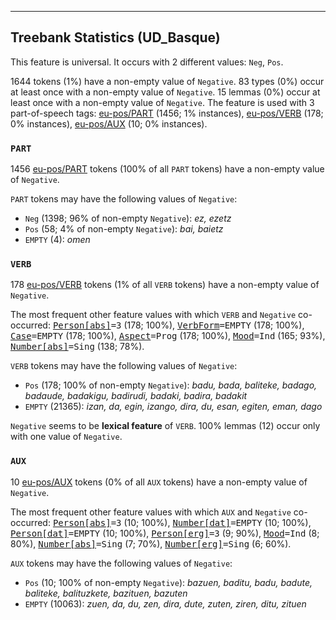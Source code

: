 

--------------------------------------------------------------------------------

## Treebank Statistics (UD_Basque)

This feature is universal.
It occurs with 2 different values: `Neg`, `Pos`.

1644 tokens (1%) have a non-empty value of `Negative`.
83 types (0%) occur at least once with a non-empty value of `Negative`.
15 lemmas (0%) occur at least once with a non-empty value of `Negative`.
The feature is used with 3 part-of-speech tags: [eu-pos/PART]() (1456; 1% instances), [eu-pos/VERB]() (178; 0% instances), [eu-pos/AUX]() (10; 0% instances).

### `PART`

1456 [eu-pos/PART]() tokens (100% of all `PART` tokens) have a non-empty value of `Negative`.

`PART` tokens may have the following values of `Negative`:

* `Neg` (1398; 96% of non-empty `Negative`): <em>ez, ezetz</em>
* `Pos` (58; 4% of non-empty `Negative`): <em>bai, baietz</em>
* `EMPTY` (4): <em>omen</em>

### `VERB`

178 [eu-pos/VERB]() tokens (1% of all `VERB` tokens) have a non-empty value of `Negative`.

The most frequent other feature values with which `VERB` and `Negative` co-occurred: <tt><a href="Person[abs].html">Person[abs]</a>=3</tt> (178; 100%), <tt><a href="VerbForm.html">VerbForm</a>=EMPTY</tt> (178; 100%), <tt><a href="Case.html">Case</a>=EMPTY</tt> (178; 100%), <tt><a href="Aspect.html">Aspect</a>=Prog</tt> (178; 100%), <tt><a href="Mood.html">Mood</a>=Ind</tt> (165; 93%), <tt><a href="Number[abs].html">Number[abs]</a>=Sing</tt> (138; 78%).

`VERB` tokens may have the following values of `Negative`:

* `Pos` (178; 100% of non-empty `Negative`): <em>badu, bada, baliteke, badago, badaude, badakigu, badirudi, badaki, badira, badakit</em>
* `EMPTY` (21365): <em>izan, da, egin, izango, dira, du, esan, egiten, eman, dago</em>

`Negative` seems to be **lexical feature** of `VERB`. 100% lemmas (12) occur only with one value of `Negative`.

### `AUX`

10 [eu-pos/AUX]() tokens (0% of all `AUX` tokens) have a non-empty value of `Negative`.

The most frequent other feature values with which `AUX` and `Negative` co-occurred: <tt><a href="Person[abs].html">Person[abs]</a>=3</tt> (10; 100%), <tt><a href="Number[dat].html">Number[dat]</a>=EMPTY</tt> (10; 100%), <tt><a href="Person[dat].html">Person[dat]</a>=EMPTY</tt> (10; 100%), <tt><a href="Person[erg].html">Person[erg]</a>=3</tt> (9; 90%), <tt><a href="Mood.html">Mood</a>=Ind</tt> (8; 80%), <tt><a href="Number[abs].html">Number[abs]</a>=Sing</tt> (7; 70%), <tt><a href="Number[erg].html">Number[erg]</a>=Sing</tt> (6; 60%).

`AUX` tokens may have the following values of `Negative`:

* `Pos` (10; 100% of non-empty `Negative`): <em>bazuen, baditu, badu, badute, baliteke, balituzkete, bazituen, bazuten</em>
* `EMPTY` (10063): <em>zuen, da, du, zen, dira, dute, zuten, ziren, ditu, zituen</em>


